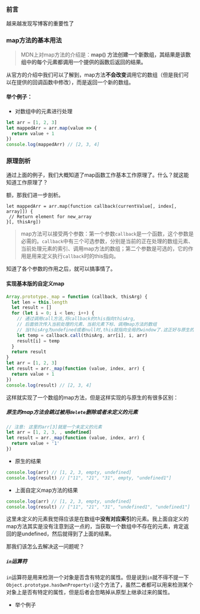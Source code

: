 ### 前言
越来越发现写博客的重要性了

### map方法的基本用法
> MDN上对map方法的介绍是：**map() 方法创建一个新数组，其结果是该数组中的每个元素都调用一个提供的函数后返回的结果。**

从官方的介绍中我们可以了解到，map方法**不会改变**调用它的数组（但是我们可以在提供的回调函数中修改），而是返回一个新的数组。



#### 举个例子：

- 对数组中的元素进行处理
    
```javascript
let arr = [1, 2, 3]
let mappedArr = arr.map(value => {
  return value + 1
})
console.log(mappedArr) // [2, 3, 4]
```

### 原理剖析
通过上面的例子，我们大概知道了map函数工作基本工作原理了。什么？就这能知道工作原理了？

额，那我们进一步剖析。


```
let mappedArr = arr.map(function callback(currentValue[, index[, array]]) {
 // Return element for new_array 
}[, thisArg])
```
> map方法可以接受两个参数：第一个参数`callback`是一个函数，这个参数是必需的。`callback`中有三个可选参数，分别是当前的正在处理的数组元素、当前处理元素的索引、调用map方法的数组；第二个参数是可选的，它的作用是用来定义执行`callback`时的this指向。

知道了各个参数的作用之后，就可以搞事情了。

#### 实现基本版的自定义map
```javascript
Array.prototype._map = function (callback, thisArg) {
  let len = this.length
  let result = []
  for (let i = 0; i < len; i++) {
    // 通过调用call方法,将callback的this指向thisArg,
    // 后面依次传入当前处理的元素、当前元素下标、调用map方法的数组
    // 当thisArg为undefined或者null时,this就指向全局的window了.这正好与原生的map方法一致.
    let temp = callback.call(thisArg, arr[i], i, arr)
    result[i] = temp
  }
  return result
}
let arr = [1, 2, 3]
let result = arr._map(function (value, index, arr) {
  return value + 1
})
console.log(result) // [2, 3, 4]
```

这样就实现了一个数组的map方法，但是这样实现的与原生的有很多区别：

##### 原生的map方法会跳过被用`delete`删除或者未定义的元素


```javascript
// 注意: 这里的arr[3]就是一个未定义的元素
let arr = [1, 2, 3, , undefined]
let result = arr._map(function (value, index, arr) {
  return value + '1'
})

```


- 原生的结果

```javascript
console.log(arr) // [1, 2, 3, empty, undefined]
console.log(result) // ["11", "21", "31", empty, "undefined1"]
```

- 上面自定义map方法的结果

```javascript
console.log(arr) // [1, 2, 3, empty, undefined]
console.log(result) // ["11", "21", "31", "undefined1", "undefined1"]
```

这里未定义的元素我觉得应该是在数组中**没有对应索引**的元素。我上面自定义的map方法其实是没有注意到这一点的，当获取一个数组中不存在的元素，肯定返回的是undefined，然后就得到了上面的结果。

那我们该怎么去解决这一问题呢？

##### `in`运算符

`in`运算符是用来检测一个对象是否含有特定的属性。但是说到`in`就不得不提一下`Object.prototype.hasOwnProperty()`这个方法了，虽然二者都可以用来检测某个对象上是否有特定的属性，但是后者会忽略掉从原型上继承过来的属性。

- 举个例子


```

```
